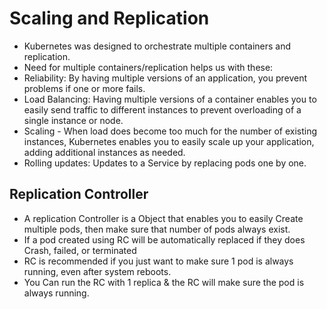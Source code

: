# Scaling and Replication

- Kubernetes was designed to orchestrate multiple containers and replication.
- Need for multiple containers/replication helps us with these:
- Reliability: By having multiple versions of an application, you prevent problems if one or more fails.
- Load Balancing: Having multiple versions of a container enables you to easily send traffic to different instances to prevent overloading of a single instance or node.
- Scaling - When load does become too much for the number of existing instances, Kubernetes enables you to easily scale up your application, adding additional instances as needed. 
- Rolling updates: Updates to a Service by replacing pods one by one.

## Replication Controller 
- A replication Controller is a Object that enables you to easily Create multiple pods, then make sure that number of pods always exist.
- If a pod created using RC will be automatically replaced if they does Crash, failed, or terminated
- RC is recommended if you just want to make sure 1 pod is always running, even after system reboots.
- You Can run the RC with 1 replica & the RC will make sure the pod is always running.
